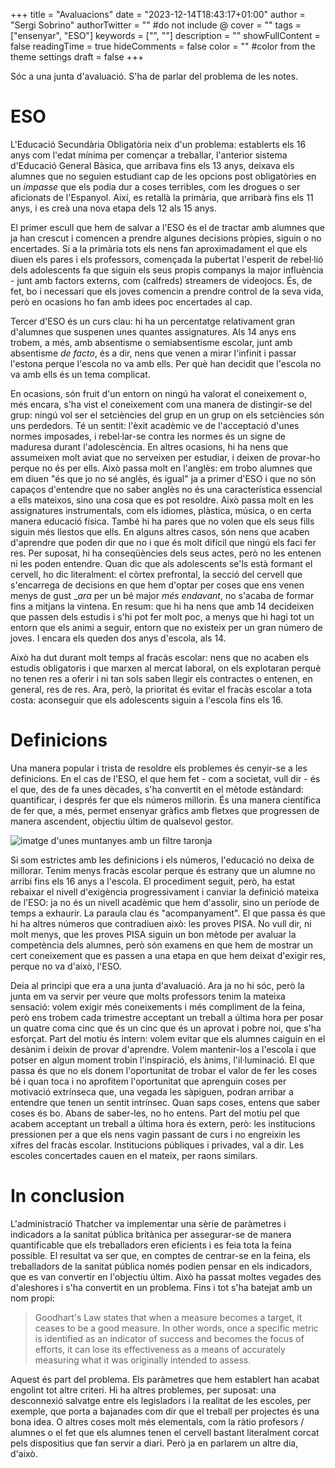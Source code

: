 +++
title = "Avaluacions"
date = "2023-12-14T18:43:17+01:00"
author = "Sergi Sobrino"
authorTwitter = "" #do not include @
cover = ""
tags = ["ensenyar", "ESO"]
keywords = ["", ""]
description = ""
showFullContent = false
readingTime = true
hideComments = false
color = "" #color from the theme settings
draft = false
+++

Sóc a una junta d'avaluació. S'ha de parlar del problema de les notes.

# ESO

L'Educació Secundària Obligatòria neix d'un problema: establerts els 16 anys com l'edat mínima per començar a treballar, l'anterior sistema d'Educació General Bàsica, que arribava fins els 13 anys, deixava els alumnes que no seguien estudiant cap de les opcions post obligatòries en un _impasse_ que els podia dur a coses terribles, com les drogues o ser aficionats de l'Espanyol. Així, es retallà la primària, que arribarà fins els 11 anys, i es creà una nova etapa dels 12 als 15 anys.

El primer escull que hem de salvar a l'ESO és el de tractar amb alumnes que ja han crescut i comencen a prendre algunes decisions pròpies, siguin o no encertades. Si a la primària tots els nens fan aproximadament el que els diuen els pares i els professors, començada la pubertat l'esperit de rebel·lió dels adolescents fa que siguin els seus propis companys la major influència - junt amb factors externs, com (calfreds) streamers de videojocs. És, de fet, bo i necessari que els joves comencin a prendre control de la seva vida, però en ocasions ho fan amb idees poc encertades al cap.

Tercer d'ESO és un curs clau: hi ha un percentatge relativament gran d'alumnes que suspenen unes quantes assignatures. Als 14 anys ens trobem, a més, amb absentisme o semiabsentisme escolar, junt amb absentisme _de facto_, és a dir, nens que venen a mirar l'infinit i passar l'estona perque l'escola no va amb ells. Per què han decidit que l'escola no va amb ells és un tema complicat. 

En ocasions, són fruit d'un entorn on ningú ha valorat el coneixement o, més encara, s'ha vist el coneixement com una manera de distingir-se del grup: ningú vol ser el setciències del grup en un grup on els setciències són uns perdedors. Té un sentit: l'èxit acadèmic ve de l'acceptació d'unes normes imposades, i rebel·lar-se contra les normes és un signe de maduresa durant l'adolescència. En altres ocasions, hi ha nens que assumeixen molt aviat que no serveixen per estudiar, i deixen de provar-ho perque no és per ells. Això passa molt en l'anglès: em trobo alumnes que em diuen "és que jo no sé anglès, és igual" ja a primer d'ESO i que no són capaços d'entendre que no saber anglès no és una característica essencial a ells mateixos, sino una cosa que es pot resoldre. Això passa molt en les assignatures instrumentals, com els idiomes, plàstica, música, o en certa manera educació física. També hi ha pares que no volen que els seus fills siguin més llestos que ells. En alguns altres casos, són nens que acaben d'aprendre que poden dir que no i que és molt difícil que ningú els faci fer res. Per suposat, hi ha conseqüències dels seus actes, però no les entenen ni les poden entendre. Quan dic que als adolescents se'ls està formant el cervell, ho dic literalment: el còrtex prefrontal, la secció del cervell que s'encarrega de decisions en que hem d'optar per coses que ens venen menys de gust __ara_ per un bé major _més endavant_, no s'acaba de formar fins a mitjans la vintena. En resum: que hi ha nens que amb 14 decideixen que passen dels estudis i s'hi pot fer molt poc, a menys que hi hagi tot un entorn que els animi a seguir, entorn que no existeix per un gran número de joves. I encara els queden dos anys d'escola, als 14. 

Això ha dut durant molt temps al fracàs escolar: nens que no acaben els estudis obligatoris i que marxen al mercat laboral, on els explotaran perquè no tenen res a oferir i ni tan sols saben llegir els contractes o entenen, en general, res de res. Ara, però, la prioritat és evitar el fracàs escolar a tota costa: aconseguir que els adolescents siguin a l'escola fins els 16. 

# Definicions

Una manera popular i trista de resoldre els problemes és cenyir-se a les definicions. En el cas de l'ESO, el que hem fet - com a societat, vull dir - és el que, des de fa unes dècades, s'ha convertit en el mètode estàndard: quantificar, i després fer que els números millorin. És una manera científica de fer que, a més, permet ensenyar gràfics amb fletxes que progressen de manera ascendent, objectiu últim de qualsevol gestor. 

![imatge d'unes muntanyes amb un filtre taronja](/images/argentina.jpeg)

Si som estrictes amb les definicions i els números, l'educació no deixa de millorar. Tenim menys fracàs escolar perque és estrany que un alumne no arribi fins els 16 anys a l'escola. El procediment seguit, però, ha estat rebaixar el nivell d'exigència progressivament i canviar la definició mateixa de l'ESO: ja no és un nivell acadèmic que hem d'assolir, sino un període de temps a exhaurir. La paraula clau és "acompanyament". El que passa és que hi ha altres números que contradiuen això: les proves PISA. No vull dir, ni molt menys, que les proves PISA siguin un bon mètode per avaluar la competència dels alumnes, però són examens en que hem de mostrar un cert coneixement que es passen a una etapa en que hem deixat d'exigir res, perque no va d'això, l'ESO.

Deia al principi que era a una junta d'avaluació. Ara ja no hi sóc, però la junta em va servir per veure que molts professors tenim la mateixa sensació: volem exigir més coneixements i més compliment de la feina, però ens trobem cada trimestre acceptant un treball a última hora per posar un quatre coma cinc que és un cinc que és un aprovat i pobre noi, que s'ha esforçat. Part del motiu és intern: volem evitar que els alumnes caiguin en el desànim i deixin de provar d'aprendre. Volem mantenir-los a l'escola i que potser en algun moment trobin l'inspiració, els ànims, l'il·luminació. El que passa és que no els donem l'oportunitat de trobar el valor de fer les coses bé i quan toca i no aprofitem l'oportunitat que aprenguin coses per motivació extrínseca que, una vegada les sàpiguen, podran arribar a entendre que tenen un sentit intrínsec. Quan saps coses, entens que saber coses és bo. Abans de saber-les, no ho entens. Part del motiu pel que acabem acceptant un treball a última hora és extern, però: les institucions pressionen per a que els nens vagin passant de curs i no engreixin les xifres del fracàs escolar. Institucions públiques i privades, val a dir. Les escoles concertades cauen en el mateix, per raons similars.

# In conclusion

L'administració Thatcher va implementar una sèrie de paràmetres i indicadors a la sanitat pública britànica per assegurar-se de manera quantificable que els treballadors eren eficients i es feia tota la feina possible. El resultat va ser que, en comptes de centrar-se en la feina, els treballadors de la sanitat pública només podien pensar en els indicadors, que es van convertir en l'objectiu últim. Això ha passat moltes vegades des d'aleshores i s'ha convertit en un problema. Fins i tot s'ha batejat amb un nom propi:

> 
> Goodhart's Law states that when a measure becomes a target, it ceases to be a good measure. In other words, once a specific metric is identified as an indicator of success and becomes the focus of efforts, it can lose its effectiveness as a means of accurately measuring what it was originally intended to assess.

Aquest és part del problema. Els paràmetres que hem establert han acabat engolint tot altre criteri. Hi ha altres problemes, per suposat: una desconnexió salvatge entre els legisladors i la realitat de les escoles, per exemple, que porta a bajanades com dir que el treball per projectes és una bona idea. O altres coses molt més elementals, com la ràtio profesors / alumnes o el fet que els alumnes tenen el cervell bastant literalment corcat pels dispositius que fan servir a diari. Però ja en parlarem un altre dia, d'això.
